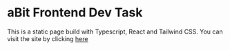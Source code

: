 # aBit Frontend Dev Task

This is a static page build with Typescript, React and Tailwind CSS. You can visit the site by clicking [here](https://a-bit-task-eight.vercel.app/)
